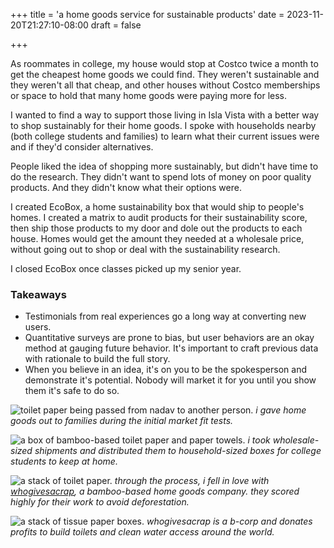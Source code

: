 +++
title = 'a home goods service for sustainable products'
date = 2023-11-20T21:27:10-08:00
draft = false

+++

As roommates in college, my house would stop at Costco twice a month to get the cheapest home goods we could find. They weren't sustainable and they weren't all that cheap, and other houses without Costco memberships or space to hold that many home goods were paying more for less.

I wanted to find a way to support those living in Isla Vista with a better way to shop sustainably for their home goods. I spoke with households nearby (both college students and families) to learn what their current issues were and if they'd consider alternatives. 

People liked the idea of shopping more sustainably, but didn't have time to do the research. They didn't want to spend lots of money on poor quality products. And they didn't know what their options were.

I created EcoBox, a home sustainability box that would ship to people's homes. I created a matrix to audit products for their sustainability score, then ship those products to my door and dole out the products to each house. Homes would get the amount they needed at a wholesale price, without going out to shop or deal with the sustainability research.

I closed EcoBox once classes picked up my senior year. 

### Takeaways
- Testimonials from real experiences go a long way at converting new users.
- Quantitative surveys are prone to bias, but user behaviors are an okay method at gauging future behavior. It's important to craft previous data with rationale to build the full story.
- When you believe in an idea, it's on you to be the spokesperson and demonstrate it's potential. Nobody will market it for you until you show them it's safe to do so. 

![toilet paper being passed from nadav to another person.](/projects/ecobox/mk.png)
*i gave home goods out to families during the initial market fit tests.*

![a box of bamboo-based toilet paper and paper towels.](/projects/ecobox/box.png)
*i took wholesale-sized shipments and distributed them to household-sized boxes for college students to keep at home.*

![a stack of toilet paper.](/projects/ecobox/toilet.png)
*through the process, i fell in love with [whogivesacrap](https://us.whogivesacrap.org/), a bamboo-based home goods company. they scored highly for their work to avoid deforestation.*

![a stack of tissue paper boxes.](/projects/ecobox/tissues.png)
*whogivesacrap is a b-corp and donates profits to build toilets and clean water access around the world.*